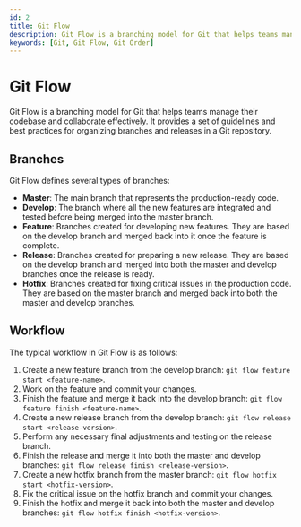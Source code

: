 ```yaml
---
id: 2
title: Git Flow
description: Git Flow is a branching model for Git that helps teams manage their codebase and collaborate effectively. It provides a set of guidelines and best practices for organizing branches and releases in a Git repository.
keywords: [Git, Git Flow, Git Order]
---
```


# Git Flow

Git Flow is a branching model for Git that helps teams manage their codebase and collaborate effectively. It provides a set of guidelines and best practices for organizing branches and releases in a Git repository.

## Branches

Git Flow defines several types of branches:

- **Master**: The main branch that represents the production-ready code.
- **Develop**: The branch where all the new features are integrated and tested before being merged into the master branch.
- **Feature**: Branches created for developing new features. They are based on the develop branch and merged back into it once the feature is complete.
- **Release**: Branches created for preparing a new release. They are based on the develop branch and merged into both the master and develop branches once the release is ready.
- **Hotfix**: Branches created for fixing critical issues in the production code. They are based on the master branch and merged back into both the master and develop branches.

## Workflow

The typical workflow in Git Flow is as follows:

1. Create a new feature branch from the develop branch: `git flow feature start <feature-name>`.
2. Work on the feature and commit your changes.
3. Finish the feature and merge it back into the develop branch: `git flow feature finish <feature-name>`.
4. Create a new release branch from the develop branch: `git flow release start <release-version>`.
5. Perform any necessary final adjustments and testing on the release branch.
6. Finish the release and merge it into both the master and develop branches: `git flow release finish <release-version>`.
7. Create a new hotfix branch from the master branch: `git flow hotfix start <hotfix-version>`.
8. Fix the critical issue on the hotfix branch and commit your changes.
9. Finish the hotfix and merge it back into both the master and develop branches: `git flow hotfix finish <hotfix-version>`.

